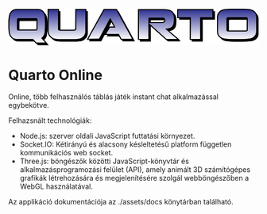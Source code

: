 
![Quarto Online](/assets/public/media/QUARTO-LOGO.svg)

# Quarto Online

Online, több felhasználós táblás játék instant chat alkalmazással egybekötve.<br/>

Felhazsnált technológiák:<br/>

* Node.js: szerver oldali JavaScript futtatási környezet.<br/>
* Socket.IO: Kétirányú és alacsony késleltetésű platform független kommunikációs web socket.<br/>
* Three.js: böngészők közötti JavaScript-könyvtár és alkalmazásprogramozási felület (API), amely animált 3D számítógépes grafikák létrehozására és megjelenítésére szolgál webböngészőben a WebGL használatával.<br/>

Az applikáció dokumentációja az ./assets/docs könytárban található.